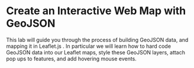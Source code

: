 # Create an Interactive Web Map with GeoJSON

This lab will guide you through the process of building GeoJSON data, and mapping it in Leaflet.js . In particular we will learn how to hard code GeoJSON data into our Leaflet maps, style these GeoJSON layers, attach pop ups to features, and add hovering mouse events.                 

